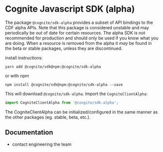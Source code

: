 Cognite Javascript SDK (alpha)
================================
The package `@cognite/sdk-alpha` provides a subset of API bindings to the CDF alpha APIs. Note that this package is considered unstable and may periodically be out of date for certain resources. The alpha SDK is not recommended for production and should only be used if you know what you are doing.
When a resource is removed from the alpha it _may_ be found in the beta or stable packages, unless they are discontinued.

install instructions:
```
yarn add @cognite/sdk@npm:@cognite/sdk-alpha
```
or with npm
```
npm install @cognite/sdk@npm:@cognite/sdk-alpha --save
```

This will download `@cognite/sdk-alpha`. Import the `CogniteClientAlpha`:
```js
import CogniteClientAlpha from '@congite/sdk-alpha';
```

The CogniteClientAlpha can be initialized/configured in the same manner as the other packages (eg. stable, beta, etc.).

## Documentation

 - contact engineering the team
